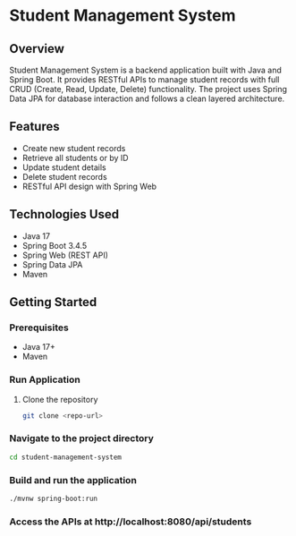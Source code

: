 
# Student Management System

## Overview
Student Management System is a backend application built with Java and Spring Boot. It provides RESTful APIs to manage student records with full CRUD (Create, Read, Update, Delete) functionality. The project uses Spring Data JPA for database interaction and follows a clean layered architecture.

## Features
- Create new student records
- Retrieve all students or by ID
- Update student details
- Delete student records
- RESTful API design with Spring Web

## Technologies Used
- Java 17
- Spring Boot 3.4.5
- Spring Web (REST API)
- Spring Data JPA
- Maven




## Getting Started

### Prerequisites
- Java 17+
- Maven

### Run Application
1. Clone the repository
   ```bash
   git clone <repo-url>

### Navigate to the project directory
```bash
cd student-management-system
```
### Build and run the application
```bash
./mvnw spring-boot:run
```

### Access the APIs at http://localhost:8080/api/students
